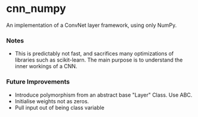 # cnn_numpy

An implementation of a ConvNet layer framework, using only NumPy.

### Notes
- This is predictably not fast, and sacrifices many optimizations of libraries such as scikit-learn. The main purpose is to understand the inner workings of a CNN. 
### Future Improvements
- Introduce polymorphism from an abstract base "Layer" Class. Use ABC.
- Initialise weights not as zeros.
- Pull input out of being class variable 
